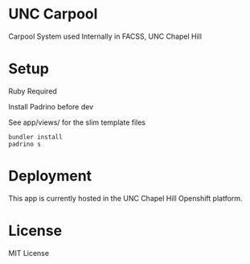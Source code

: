 UNC Carpool
=================
Carpool System used Internally in FACSS, UNC Chapel Hill


# Setup

Ruby Required

Install Padrino before dev

See app/views/ for the slim template files


```
bundler install
padrino s
```

# Deployment

This app is currently hosted in the UNC Chapel Hill Openshift platform.


# License

MIT License
